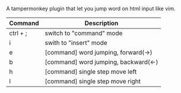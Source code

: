 A tampermonkey plugin that let you jump word on html input like vim.

| Command  | Description                          |
| -------- | ------------------------------------ |
| ctrl + ; | switch to "command" mode             |
| i        | swith to "insert" mode               |
| e        | [command] word jumping, forward(->)  |
| b        | [command] word jumping, backward(<-) |
| h        | [command] single step move left      |
| l        | [command] single step move right     |
